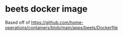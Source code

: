 # beets docker image

Based off of https://github.com/home-operations/containers/blob/main/apps/beets/Dockerfile

